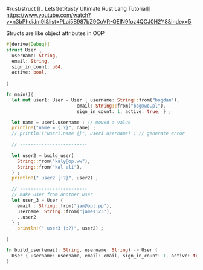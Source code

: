 #rust/struct 
[[_ LetsGetRusty Ultimate Rust Lang Tutorial]]
https://www.youtube.com/watch?v=n3bPhdiJm9I&list=PLai5B987bZ9CoVR-QEIN9foz4QCJ0H2Y8&index=5

Structs are like object attributes in OOP

```rust
#[derive(Debug)]
struct User {
  username: String,
  email: String,
  sign_in_count: u64,
  active: bool,
  
}

fn main(){
  let mut user1: User = User { username: String::from("bogdan"),
                          email: String::from("bog@wo.pl"),
                          sign_in_count: 1, active: true, } ;

  let name = user1.username ; // moved a value
  println!("name = {:?}", name) ;
  // println!("user1.name {}", user1.username) ; // generate error

  // -------------------------
    
  let user2 = build_user(
    String::from("kaly@op.ww"),
    String::from("kal ali"),
  ) ;
  println!(" user2 {:?}", user2) ;

  // -------------------------
  // make user from another user
  let user_3 = User {
    email : String::from("jam@ppl.pp"),
    username: String::from("james123"),
    ..user2
  } ;
    println!(" user3 {:?}", user2) ;

}

fn build_user(email: String, username: String) -> User {
  User { username: username, email: email, sign_in_count: 1, active: true, }
}



```
















